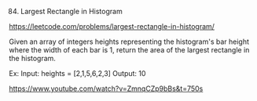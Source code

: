 84. Largest Rectangle in Histogram

https://leetcode.com/problems/largest-rectangle-in-histogram/

Given an array of integers heights representing the histogram's bar height where the width of each bar is 1, return the area of the largest rectangle in the histogram.

Ex:
Input: heights = [2,1,5,6,2,3]
Output: 10

https://www.youtube.com/watch?v=ZmnqCZp9bBs&t=750s

